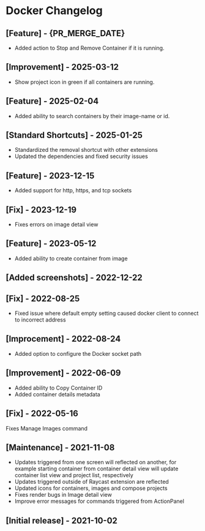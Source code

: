# Docker Changelog

## [Feature] - {PR_MERGE_DATE}

- Added action to Stop and Remove Container if it is running.

## [Improvement] - 2025-03-12

- Show project icon in green if all containers are running.

## [Feature] - 2025-02-04

- Added ability to search containers by their image-name or id.

## [Standard Shortcuts] - 2025-01-25

- Standardized the removal shortcut with other extensions
- Updated the dependencies and fixed security issues

## [Feature] - 2023-12-15

- Added support for http, https, and tcp sockets

## [Fix] - 2023-12-19

- Fixes errors on image detail view

## [Feature] - 2023-05-12

- Added ability to create container from image

## [Added screenshots] - 2022-12-22

## [Fix] - 2022-08-25

- Fixed issue where default empty setting caused docker client to connect to incorrect address

## [Improcement] - 2022-08-24

- Added option to configure the Docker socket path

## [Improvement] - 2022-06-09

- Added ability to Copy Container ID
- Added container details metadata

## [Fix] - 2022-05-16

Fixes Manage Images command

## [Maintenance] - 2021-11-08

- Updates triggered from one screen will reflected on another, for example starting container from container detail view will update container list view and project list, respectively
- Updates triggered outside of Raycast extension are reflected
- Updated icons for containers, images and compose projects
- Fixes render bugs in Image detail view
- Improve error messages for commands triggered from ActionPanel

## [Initial release] - 2021-10-02
